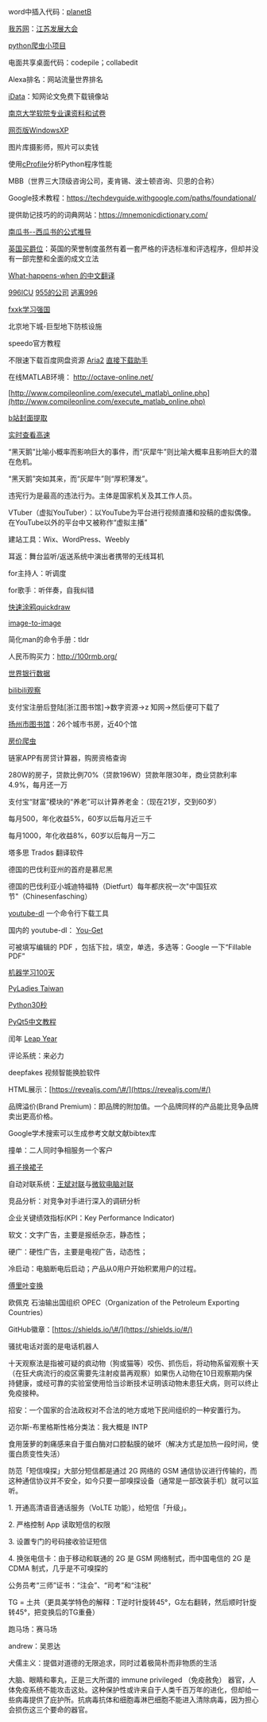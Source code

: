 word中插入代码：[planetB](http://www.planetb.ca/syntax-highlight-word)

[我苏网](http://www.ourjiangsu.com/)：[江苏发展大会](http://www.ourjiangsu.com/2019/)

[python爬虫小项目](https://github.com/Alfred1984/interesting-python)

电面共享桌面代码：codepile；collabedit

Alexa排名：网站流量世界排名

[iData](https://www.cn-ki.net/)：知网论文免费下载镜像站

[南京大学软院专业课资料和试卷](https://github.com/NJU-SE-15-share-review/professional-class)

[网页版WindowsXP](https://github.com/ShizukuIchi/winXP)

图片库摄影师，照片可以卖钱

使用[cProfile](http://love67.net/2016/03/08/python-profile)分析Python程序性能

MBB（世界三大顶级咨询公司，麦肯锡、波士顿咨询、贝恩的合称）

Google技术教程：<https://techdevguide.withgoogle.com/paths/foundational/>

提供助记技巧的的词典网站：<https://mnemonicdictionary.com/>

[南瓜书--西瓜书的公式推导](https://datawhalechina.github.io/pumpkin-book/#/)

[英国买爵位](https://www.sealandgov.org/)：英国的荣誉制度虽然有着一套严格的评选标准和评选程序，但却并没有一部完整和全面的成文立法

[What-happens-when 的中文翻译](https://github.com/skyline75489/what-happens-when-zh_CN)

[996ICU](https://996.icu/#/zh_CN) [955的公司](https://github.com/formulahendry/955.WLB) [逃离996](https://github.com/623637646/996.Leave)

[fxxk学习强国](https://github.com/fuck-xuexiqiangguo/Fuck-XueXiQiangGuo)

北京地下城-巨型地下防核设施

 speedo官方教程

不限速下载百度网盘资源 [Aria2](https://bbs.feng.com/read-htm-tid-10895696.html) [直接下载助手](https://github.com/syhyz1990/baiduyun)

在线MATLAB环境： <http://octave-online.net/>

[http://www.compileonline.com/execute\_matlab\_online.php](http://www.compileonline.com/execute_matlab_online.php)

[b站封面提取](http://www.galmoe.com/)

[实时查看高速](https://jhd.jchc.cn/jhd_pidwx/hsrc/Jumphsrc)

“黑天鹅”比喻小概率而影响巨大的事件，而“灰犀牛”则比喻大概率且影响巨大的潜在危机。

“黑天鹅”突如其来，而“灰犀牛”则“厚积薄发”。

违宪行为是最高的违法行为。主体是国家机关及其工作人员。

VTuber（虚拟YouTuber）：以YouTube为平台进行视频直播和投稿的虚拟偶像。在YouTube以外的平台中又被称作“虚拟主播”

建站工具：Wix、WordPress、Weebly

耳返：舞台监听/返送系统中演出者携带的无线耳机

for主持人：听调度

for歌手：听伴奏，自我纠错

[快速涂鸦quickdraw](https://quickdraw.withgoogle.com/)

[image-to-image](https://affinelayer.com/pixsrv/)

简化man的命令手册：tldr

人民币购买力：<http://100rmb.org/>

[世界银行数据](https://data.worldbank.org.cn/indicator/ny.gdp.pcap.pp.cd?end=2017&start=1990&view=chart)

[bilibili观察](http://www.biliob.com/)

支付宝注册后登陆[浙江图书馆]→数字资源→z 知网→然后便可下载了

[扬州市图书馆](http://www.yzlib.cn/lib/ArticleShow.html?TypeId=a1f479d1-3e5b-4e83-afeb-4b859701288e&Id=5622010c-0814-4ad8-a042-a31afc4b0a26)：26个城市书房，近40个馆

[房价爬虫](https://github.com/jumper2014/lianjia-beike-spider)

链家APP有房贷计算器，购房资格查询

280W的房子，贷款比例70%（贷款196W）贷款年限30年，商业贷款利率4.9%，每月还一万

支付宝“财富”模块的“养老”可以计算养老金：（现在21岁，交到60岁）

每月500，年化收益5%，60岁以后每月近三千

每月1000，年化收益8%，60岁以后每月一万二

塔多思 Trados 翻译软件

德国的巴伐利亚州的首府是慕尼黑

德国的巴伐利亚小城迪特福特（Dietfurt）每年都庆祝一次"中国狂欢节"（Chinesenfasching）

[youtube-dl](http://rg3.github.io/youtube-dl/) 一个命令行下载工具

国内的 youtube-dl： [You-Get](https://you-get.org/)

可被填写编辑的 PDF ，包括下拉，填空，单选，多选等：Google 一下“Fillable PDF”

[机器学习100天](https://github.com/MLEveryday/100-Days-Of-ML-Code)

[PyLadies Taiwan](https://tw.pyladies.com/)

[Python30秒](http://python.kriadmin.me/)

[PyQt5中文教程](https://maicss.gitbooks.io/pyqt5/content/)

闰年 [Leap Year](https://www.timeanddate.com/date/leapyear.html)

评论系统：来必力

deepfakes 视频智能换脸软件

HTML展示：[https://revealjs.com/\#/](https://revealjs.com/#/)

品牌溢价(Brand Premium)：即品牌的附加值。一个品牌同样的产品能比竞争品牌卖出更高价格。

Google学术搜索可以生成参考文献文献bibtex库

撞单：二人同时争相服务一个客户

[裤子换裙子](https://mp.weixin.qq.com/s/U-rLQfT6U3L9U_ZbiXoaBg)

自动对联系统：[王斌对联](https://ai.binwang.me/couplet/)与[微软电脑对联](https://duilian.msra.cn/app/couplet.aspx)

竞品分析：对竞争对手进行深入的调研分析

企业关键绩效指标(KPI：Key Performance Indicator)

软文：文字广告，主要是报纸杂志，静态性；

硬广：硬性广告，主要是电视广告，动态性；

冷启动：电脑断电后启动；产品从0用户开始积累用户的过程。

[傅里叶变换](https://zhuanlan.zhihu.com/p/19763358)

欧佩克 石油输出国组织 OPEC（Organization of the Petroleum Exporting Countries）

GitHub徽章：[https://shields.io/\#/](https://shields.io/#/)

骚扰电话对面的是电话机器人

十天观察法是指被可疑的疯动物（狗或猫等）咬伤、抓伤后，将动物系留观察十天（在狂犬病流行的疫区需要先注射疫苗再观察）如果伤人动物在10日观察期内保持健康，或经可靠的实验室使用恰当诊断技术证明该动物未患狂犬病，则可以终止免疫接种。

招安：一个国家的合法政权对不合法的地方或地下民间组织的一种安置行为。

迈尔斯-布里格斯性格分类法：我大概是 INTP

食用菠萝的刺痛感来自于蛋白酶对口腔黏膜的破坏（解决方式是加热一段时间，使蛋白质变性失活）

防范「短信嗅探」大部分短信都是通过 2G 网络的 GSM 通信协议进行传输的，而这种通信协议并不安全，如今只要一部嗅探设备（通常是一部改装手机）就可以监听。

1\. 开通高清语音通话服务（VoLTE 功能），给短信「升级」。

2\. 严格控制 App 读取短信的权限

3\. 设置专门的号码接收验证短信

4\. 换张电信卡：由于移动和联通的 2G 是 GSM 网络制式，而中国电信的 2G 是 CDMA 制式，几乎是不可嗅探的

公务员考“三师”证书：“注会”、“司考”和“注税”

TG = 土共（更具美学特色的解释：T逆时针旋转45°，G左右翻转，然后顺时针旋转45°，把变换后的TG重叠）

跑马场：赛马场

andrew：吴恩达

犬儒主义：提倡对道德的无限追求，同时过着极简朴而非物质的生活

大脑、眼睛和睾丸，正是三大所谓的 immune privileged （免疫赦免） 器官，人体免疫系统不能攻击这处。这种保护性或许来自于人类千百万年的进化，但却给一些病毒提供了庇护所。抗病毒抗体和细胞毒淋巴细胞不能进入清除病毒，因为担心会损伤这三个要命的器官。